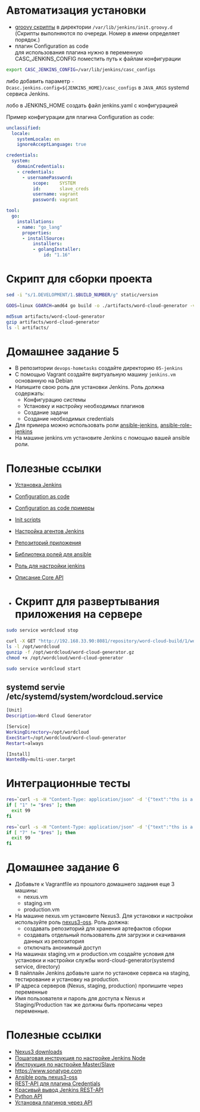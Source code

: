 # Автоматизация установки

- [groovy скрипты](auto/scripts/02-admin-user.groovy) в директории `/var/lib/jenkins/init.groovy.d` (Скрипты выполняются по очереди. Номер в имени определяет порядок.)
- плагин Configuration as code<br>
для использования плагина нужно в переменную CASC_JENKINS_CONFIG поместить путь к файлам конфигурации <br>
```bash
export CASC_JENKINS_CONFIG=/var/lib/jenkins/casc_configs
```
либо добавить параметр `-Dcasc.jenkins.config=${JENKINS_HOME}/casc_configs` в `JAVA_ARGS` systemd сервиса Jenkins.

лобо в JENKINS_HOME создать файл jenkins.yaml с конфигурацией

Пример конфигурации для плагина Configuration as code:

```yml
unclassified:
  locale:
    systemLocale: en
    ignoreAcceptLanguage: true

credentials:
  system:
    domainCredentials:
    - credentials:
      - usernamePassword:
          scope:    SYSTEM
          id:       slave_creds
          username: vagrant
          password: vagrant

tool:
  go:
    installations:
    - name: "go_lang"
      properties:
      - installSource:
          installers:
          - golangInstaller:
              id: "1.16"
```


# Скрипт для сборки проекта

```bash
sed -i "s/1.DEVELOPMENT/1.$BUILD_NUMBER/g" static/version

GOOS=linux GOARCH=amd64 go build -o ./artifacts/word-cloud-generator -v 

md5sum artifacts/word-cloud-generator
gzip artifacts/word-cloud-generator
ls -l artifacts/
```

# Домашнее задание 5

- В репозитории `devops-hometasks` создайте директорию `05-jenkins`
- C помощью Vagrant создайте виртуальную машину `jenkins.vm` основанную на Debian
- Напишите свою роль для установки Jenkins. Роль должна содержать:
  - Конфигурацию системы
  - Установку и настройку необходимых плагинов
  - Создание задачи
  - Создание необходимых credentials
- Для примера можно использовать роли [ansible-jenkins](https://github.com/emmetog/ansible-jenkins), [ansible-role-jenkins](https://github.com/geerlingguy/ansible-role-jenkins)
- На машине jenkins.vm установите Jenkins с помощью вашей ansible роли. 

# Полезные ссылки

- [Установка Jenkins](https://jenkins.io/doc/book/installing/)

- [Configuration as code](https://plugins.jenkins.io/configuration-as-code/)
- [Configuration as code примеры](https://github.com/jenkinsci/configuration-as-code-plugin/blob/master/demos/README.adoc)
- [Init scripts](https://github.com/roboshop-jenkins/jenkins/tree/master/init-scripts)

- [Настройка агентов Jenkins](https://kamaok.org.ua/?p=2929)
- [Репозиторий приложения](https://github.com/wickett/word-cloud-generator)
- [Библиотека ролей для ansible](https://galaxy.ansible.com)
- [Роль для настройки jenkins](https://github.com/emmetog/ansible-jenkins)
  
- [Описание Core API](https://wiki.jenkins.io/display/JENKINS/Remote+access+API)

- # Скрипт для развертывания приложения на сервере

```bash
sudo service wordcloud stop

curl -X GET "http://192.168.33.90:8081/repository/word-cloud-build/1/word-cloud-generator/1.$BUILD_NUMBER/word-cloud-generator-1.$BUILD_NUMBER.gz" -o /opt/wordcloud/word-cloud-generator.gz
ls -l /opt/wordcloud
gunzip -f /opt/wordcloud/word-cloud-generator.gz
chmod +x /opt/wordcloud/word-cloud-generator

sudo service wordcloud start
```

## systemd servie /etc/systemd/system/wordcloud.service

```bash
[Unit]
Description=Word Cloud Generator

[Service]
WorkingDirectory=/opt/wordcloud
ExecStart=/opt/wordcloud/word-cloud-generator
Restart=always

[Install]
WantedBy=multi-user.target
```

# Интеграционные тесты
```bash
res=`curl -s -H "Content-Type: application/json" -d '{"text":"ths is a really really really important thing this is"}' http://192.168.33.80:8888/version | jq '. | length'`
if [ "1" != "$res" ]; then
  exit 99
fi

res=`curl -s -H "Content-Type: application/json" -d '{"text":"ths is a really really really important thing this is"}' http://192.168.33.80:8888/api | jq '. | length'`
if [ "7" != "$res" ]; then
  exit 99
fi
```

# Домашнее задание 6

- Добавьте к Vagrantfile из прошлого домашнего задания еще 3 машины:
  - nexus.vm
  - staging.vm
  - production.vm
- На машине nexus.vm установите Nexus3. Для установки и настройки используйте роль [nexus3-oss](https://github.com/ansible-ThoTeam/nexus3-oss). Роль должна:
  - создавать репозиторий для хранения артефактов сборки
  - создавать отдельный пользователь для загрузки и скачивания данных из репозитория
  - отключать анонимный доступ
- На машинах staging.vm и production.vm создайте условия для установки и настройки службы word-cloud-generator(systemd service, directory)
- В пайплайн Jenkins добавьте шаги по установке сервиса на staging, тестирование и установку на production.
- IP адреса серверов (Nexus, staging, production) пропишите через переменные
- Имя пользователя и пароль для доступа к Nexus и Staging/Production так же должны быть прописаны через переменные.


# Полезные ссылки

- [Nexus3 downloads](https://help.sonatype.com/repomanager3/product-information/download)
- [Пошаговая инструкция по настройке Jenkins Node](https://wiki.jenkins.io/display/JENKINS/Step+by+step+guide+to+set+up+master+and+agent+machines+on+Windows)
- [Инструкция по настройке Master/Slave](https://www.howtoforge.com/tutorial/ubuntu-jenkins-master-slave/)
- https://www.sonatype.com
- [Ansible роль nexus3-oss](https://github.com/ansible-ThoTeam/nexus3-oss)
- [REST-API для плагина Credentials](https://support.cloudbees.com/hc/en-us/articles/360030526992-How-to-manage-Credentials-via-the-REST-API)
- [Красивый вывод Jenkins REST-API](http://automation-remarks.com/kak-prruchit-jenkins-api/)
- [Python API](https://jenkinsapi.readthedocs.io/en/latest/using_jenkinsapi.html)
- [Установка плагинов через API](https://www.anycodings.com/1questions/1072214/how-to-install-plugins-in-jenkins-with-the-help-of-jenkins-remote-access-api)
